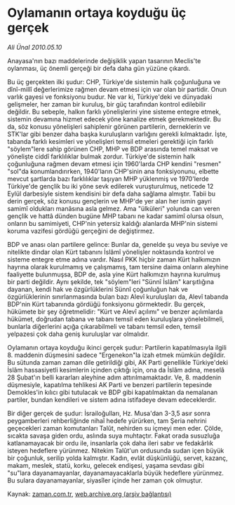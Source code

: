 # Oylamanın ortaya koyduğu üç gerçek

*Ali Ünal 2010.05.10*

<tr><td class="metin" colspan="2" style="padding-top: 20px; padding-left: 5px; ">Anayasa'nın bazı maddelerinde değişiklik yapan tasarının Meclis'te oylanması, üç önemli gerçeği bir defa daha gün yüzüne çıkardı.</td></tr><tr><td class="metin" colspan="2" style="padding-top: 20px; padding-left: 5px; "><p>Bu üç gerçekten ilki şudur: CHP, Türkiye'de sistemin halk çoğunluğuna ve dînî-millî değerlerimize rağmen devam etmesi için var olan bir partidir. Onun varlık gayesi ve fonksiyonu budur. Ne var ki, Türkiye'deki ve dünyadaki gelişmeler, her zaman bir kuruluş, bir güç tarafından kontrol edilebilir değildir. Bu sebeple, halkın farklı yönelişlerini yine sisteme entegre etmek, sistemin devamına hizmet edecek yöne kanalize etmek gerekmektedir. Bu da, söz konusu yönelişleri sahiplenir görünen partilerin, derneklerin ve STK'lar gibi benzer daha başka kuruluşların varlığını gerekli kılmaktadır. İşte, tabanda farklı kesimleri ve yönelişleri temsil etmeleri gerektiği için farklı "söylem"lere sahip görünen CHP, MHP ve BDP arasında temel maksat ve yönelişte ciddî farklılıklar bulmak zordur. Türkiye'de sistemin halk çoğunluğuna rağmen devam etmesi için 1960'larda CHP kendini "resmen" "sol"da konumlandırırken, 1940'ların CHP'sinin ana fonksiyonunu, elbette mevcut şartlarda bazı farklılıklar taşıyan MHP yüklenmiş ve 1970'lerde Türkiye'de gençlik bu iki yöne sevk edilerek vuruşturulmuş, neticede 12 Eylül darbesiyle sistem kendisini bir defa daha sağlama almıştır. Tabii bu derin gerçek, söz konusu gençlerin ve MHP'de yer alan her ismin gayri samimî oldukları manâsına asla gelmez. Ama "ülküleri" yolunda can veren gençlik ve hattâ dünden bugüne MHP tabanı ne kadar samimî olursa olsun, onların bu samimiyeti, CHP'nin yetersiz kaldığı alanlarda MHP'nin sistemi koruma vazifesi gördüğü gerçeğini de değiştirmez.
<p>BDP ve anası olan partilere gelince: Bunlar da, genelde şu veya bu seviye ve nitelikte dindar olan Kürt tabanını İslâmî yönelişler noktasında kontrol ve sisteme entegre etme adına vardır. Nasıl PKK hiçbir zaman Kürt halkımızın hayrına olarak kurulmamış ve çalışmamış, tam tersine daima onların aleyhine faaliyette bulunmuşsa, BDP de, asla yine Kürt halkımızın hayrına kurulmuş bir parti değildir. Aynı şekilde, tek "söylem"leri "Sünnî İslâm" karşıtlığına dayanan, kendi hak ve özgürlüklerini Sünnî çoğunluğun hak ve özgürlüklerinin sınırlanmasında bulan bazı Alevî kuruluşları da, Alevî tabanda BDP'nin Kürt tabanında gördüğü fonksiyonu görmektedir. Bu gerçek, hükümete bir şey öğretmelidir: "Kürt ve Alevî açılımı" ve benzer açılımlarda hükümet, doğrudan tabana ve tabanı temsil eden kuruluşlara yönelebilmeli, bunlarla diğerlerini açığa çıkarabilmeli ve tabanı temsil eden, temsil yelpazesi çok daha geniş kuruluşlar var olmalıdır.
<p>Oylamanın ortaya koyduğu ikinci gerçek şudur: Partilerin kapatılmasıyla ilgili 8. maddenin düşmesini sadece "Ergenekon"la izah etmek mümkün değildir. Bu sütunda zaman zaman dile getirildiği gibi, AK Parti genellikle Türkiye'deki İslâm hassasiyetli kesimlerin içinden çıktığı için, ona da İslâm adına, meselâ 28 Şubat'ın belli kararları aleyhine adım attırılmamaktadır. Ve, 8. maddenin düşmesiyle, kapatılma tehlikesi AK Parti ve benzeri partilerin tepesinde Demokles'in kılıcı gibi tutulacak ve BDP gibi kapatılmaktan da nemalanan partiler, bundan kendileri ve sistem adına istifadeye devam edeceklerdir.
<p>Bir diğer gerçek de şudur: İsrailoğulları, Hz. Musa'dan 3-3,5 asır sonra peygamberleri rehberliğinde nihaî hedefe yürürken, tam Şeria nehrini geçecekleri zaman komutanları Talût, nehirden su içmeyi men eder. Çölde, sıcakta savaşa giden ordu, aslında suya muhtaçtır. Fakat orada susuzluğa katlanamayacak bir ordu ile, insanlarla çok daha ileri sabır ve fedakârlık isteyen hedeflere yürünmez. Nitekim Talût'un ordusunda sudan içen büyük bir çoğunluk, serilip yolda kalmıştır. Kadın, evlât düşkünlüğü, servet, kazanç, makam, meslek, statü, korku, gelecek endişesi, yaşama sevdası gibi "su"lara dayanamayanlar, dayanamayacaklarla büyük hedeflere yürünmez. Bu sulara dayanamayanlar, siyasîler içinde her zaman çok olmuştur. <br/></p></p></p></p></td></tr>

Kaynak: [zaman.com.tr](http://zaman.com.tr/yazar.do?yazino=982223), [web.archive.org (arşiv bağlantısı)](http://web.archive.org/web/20100515020738/http://www.zaman.com.tr:80/yazar.do?yazino=982223)
